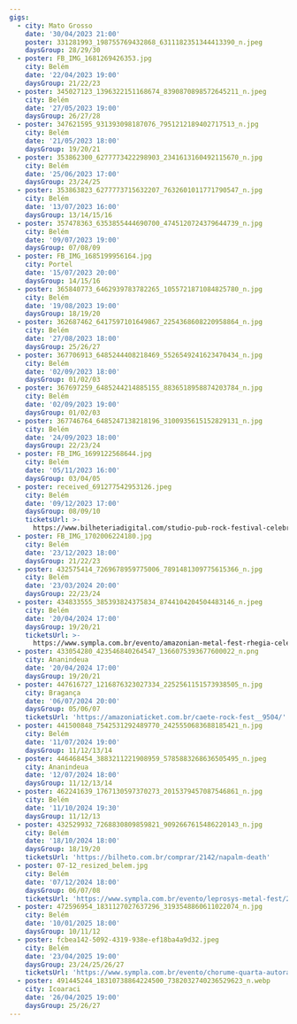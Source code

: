 ```yaml
---
gigs:
  - city: Mato Grosso
    date: '30/04/2023 21:00'
    poster: 331281993_198755769432868_6311182351344413390_n.jpeg
    daysGroup: 28/29/30
  - poster: FB_IMG_1681269426353.jpg
    city: Belém
    date: '22/04/2023 19:00'
    daysGroup: 21/22/23
  - poster: 345027123_1396322151168674_8390870898572645211_n.jpeg
    city: Belém
    date: '27/05/2023 19:00'
    daysGroup: 26/27/28
  - poster: 347621595_931393098187076_7951212189402717513_n.jpg
    city: Belém
    date: '21/05/2023 18:00'
    daysGroup: 19/20/21
  - poster: 353862300_6277773422298903_2341613160492115670_n.jpg
    city: Belém
    date: '25/06/2023 17:00'
    daysGroup: 23/24/25
  - poster: 353863823_6277773715632207_7632601011771790547_n.jpg
    city: Belém
    date: '13/07/2023 16:00'
    daysGroup: 13/14/15/16
  - poster: 357478363_6353855444690700_4745120724379644739_n.jpg
    city: Belém
    date: '09/07/2023 19:00'
    daysGroup: 07/08/09
  - poster: FB_IMG_1685199956164.jpg
    city: Portel
    date: '15/07/2023 20:00'
    daysGroup: 14/15/16
  - poster: 365840773_6462939783782265_1055721871084825780_n.jpg
    city: Belém
    date: '19/08/2023 19:00'
    daysGroup: 18/19/20
  - poster: 362687462_6417597101649867_2254368608220958864_n.jpg
    city: Belém
    date: '27/08/2023 18:00'
    daysGroup: 25/26/27
  - poster: 367706913_6485244408218469_5526549241623470434_n.jpg
    city: Belém
    date: '02/09/2023 18:00'
    daysGroup: 01/02/03
  - poster: 367697259_6485244214885155_8836518958874203784_n.jpg
    city: Belém
    date: '02/09/2023 19:00'
    daysGroup: 01/02/03
  - poster: 367746764_6485247138218196_3100935615152829131_n.jpg
    city: Belém
    date: '24/09/2023 18:00'
    daysGroup: 22/23/24
  - poster: FB_IMG_1699122568644.jpg
    city: Belém
    date: '05/11/2023 16:00'
    daysGroup: 03/04/05
  - poster: received_691277542953126.jpeg
    city: Belém
    date: '09/12/2023 17:00'
    daysGroup: 08/09/10
    ticketsUrl: >-
      https://www.bilheteriadigital.com/studio-pub-rock-festival-celebration-day-09-de-dezembro
  - poster: FB_IMG_1702006224180.jpg
    city: Belém
    date: '23/12/2023 18:00'
    daysGroup: 21/22/23
  - poster: 432575414_7269678959775006_7891481309775615366_n.jpg
    city: Belém
    date: '23/03/2024 20:00'
    daysGroup: 22/23/24
  - poster: 434833555_385393824375834_8744104204504483146_n.jpeg
    city: Belém
    date: '20/04/2024 17:00'
    daysGroup: 19/20/21
    ticketsUrl: >-
      https://www.sympla.com.br/evento/amazonian-metal-fest-rhegia-celebration/2341808
  - poster: 433054280_423546840264547_1366075393677600022_n.png
    city: Ananindeua
    date: '20/04/2024 17:00'
    daysGroup: 19/20/21
  - poster: 447616727_1216876323027334_2252561151573938505_n.jpg
    city: Bragança
    date: '06/07/2024 20:00'
    daysGroup: 05/06/07
    ticketsUrl: 'https://amazoniaticket.com.br/caete-rock-fest__9504/'
  - poster: 441500848_7542531292489770_2425550683688185421_n.jpg
    city: Belém
    date: '11/07/2024 19:00'
    daysGroup: 11/12/13/14
  - poster: 446468454_3883211221908959_5785883268636505495_n.jpeg
    city: Ananindeua
    date: '12/07/2024 18:00'
    daysGroup: 11/12/13/14
  - poster: 462241639_1767130597370273_2015379457087546861_n.jpg
    city: Belém
    date: '11/10/2024 19:30'
    daysGroup: 11/12/13
  - poster: 432529932_7268830809859821_9092667615486220143_n.jpg
    city: Belém
    date: '18/10/2024 18:00'
    daysGroup: 18/19/20
    ticketsUrl: 'https://bilheto.com.br/comprar/2142/napalm-death'
  - poster: 07-12_resized_belem.jpg
    city: Belém
    date: '07/12/2024 18:00'
    daysGroup: 06/07/08
    ticketsUrl: 'https://www.sympla.com.br/evento/leprosys-metal-fest/2674257'
  - poster: 472596954_1831127027637296_3193548860611022074_n.jpg
    city: Belém
    date: '10/01/2025 18:00'
    daysGroup: 10/11/12
  - poster: fcbea142-5092-4319-938e-ef18ba4a9d32.jpeg
    city: Belém
    date: '23/04/2025 19:00'
    daysGroup: 23/24/25/26/27
    ticketsUrl: 'https://www.sympla.com.br/evento/chorume-quarta-autoral-23-04/2906666'
  - poster: 491445244_18310738864224500_7382032740236529623_n.webp
    city: Icoaraci
    date: '26/04/2025 19:00'
    daysGroup: 25/26/27
---
```


